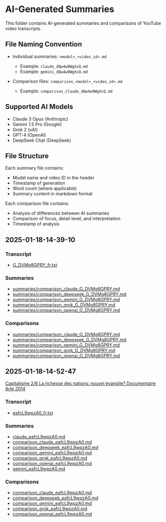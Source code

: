 # AI-Generated Summaries                                                                                                                                                                                   
                                                                                                                                                                                                            
 This folder contains AI-generated summaries and comparisons of YouTube video transcripts.                                                                                                                  
                                                                                                                                                                                                            
 ## File Naming Convention                                                                                                                                                                                  
                                                                                                                                                                                                            
 - Individual summaries: `<model>_<video_id>.md`                                                                                                                                                            
   - Example: `claude_dQw4w9WgXcQ.md`                                                                                                                                                                       
   - Example: `gemini_dQw4w9WgXcQ.md`                                                                                                                                                                       
                                                                                                                                                                                                            
 - Comparison files: `comparison_<model>_<video_id>.md`                                                                                                                                                     
   - Example: `comparison_claude_dQw4w9WgXcQ.md`                                                                                                                                                            
                                                                                                                                                                                                            
 ## Supported AI Models                                                                                                                                                                                     
                                                                                                                                                                                                            
 - Claude 3 Opus (Anthropic)                                                                                                                                                                                
 - Gemini 1.5 Pro (Google)                                                                                                                                                                                  
 - Grok 2 (xAI)                                                                                                                                                                                             
 - GPT-4 (OpenAI)                                                                                                                                                                                           
 - DeepSeek Chat (DeepSeek)                                                                                                                                                                                 
                                                                                                                                                                                                            
 ## File Structure                                                                                                                                                                                          
                                                                                                                                                                                                            
 Each summary file contains:                                                                                                                                                                                
 - Model name and video ID in the header                                                                                                                                                                    
 - Timestamp of generation                                                                                                                                                                                  
 - Word count (where applicable)                                                                                                                                                                            
 - Summary content in markdown format                                                                                                                                                                       
                                                                                                                                                                                                            
 Each comparison file contains:                                                                                                                                                                             
 - Analysis of differences between AI summaries                                                                                                                                                             
 - Comparison of focus, detail level, and interpretation                                                                                                                                                    
 - Timestamp of analysis  

## 2025-01-18-14-39-10

### Transcript
- [G_DVMg8GPRY_fr.txt](G_DVMg8GPRY_fr.txt)

### Summaries
- [summaries/comparison_claude_G_DVMg8GPRY.md](summaries/comparison_claude_G_DVMg8GPRY.md)
- [summaries/comparison_deepseek_G_DVMg8GPRY.md](summaries/comparison_deepseek_G_DVMg8GPRY.md)
- [summaries/comparison_gemini_G_DVMg8GPRY.md](summaries/comparison_gemini_G_DVMg8GPRY.md)
- [summaries/comparison_grok_G_DVMg8GPRY.md](summaries/comparison_grok_G_DVMg8GPRY.md)
- [summaries/comparison_openai_G_DVMg8GPRY.md](summaries/comparison_openai_G_DVMg8GPRY.md)

### Comparisons
- [summaries/comparison_claude_G_DVMg8GPRY.md](summaries/comparison_claude_G_DVMg8GPRY.md)
- [summaries/comparison_deepseek_G_DVMg8GPRY.md](summaries/comparison_deepseek_G_DVMg8GPRY.md)
- [summaries/comparison_gemini_G_DVMg8GPRY.md](summaries/comparison_gemini_G_DVMg8GPRY.md)
- [summaries/comparison_grok_G_DVMg8GPRY.md](summaries/comparison_grok_G_DVMg8GPRY.md)
- [summaries/comparison_openai_G_DVMg8GPRY.md](summaries/comparison_openai_G_DVMg8GPRY.md)


## 2025-01-18-14-52-47
[Capitalisme 2/6 La richesse des nations: nouvel évangile? Documentaire Arte 2014](https://www.youtube.com/watch?v=eafcL9wpzA0)

### Transcript
- [eafcL9wpzA0_fr.txt](eafcL9wpzA0_fr.txt)

### Summaries
- [claude_eafcL9wpzA0.md](claude_eafcL9wpzA0.md)
- [comparison_claude_eafcL9wpzA0.md](comparison_claude_eafcL9wpzA0.md)
- [comparison_deepseek_eafcL9wpzA0.md](comparison_deepseek_eafcL9wpzA0.md)
- [comparison_gemini_eafcL9wpzA0.md](comparison_gemini_eafcL9wpzA0.md)
- [comparison_grok_eafcL9wpzA0.md](comparison_grok_eafcL9wpzA0.md)
- [comparison_openai_eafcL9wpzA0.md](comparison_openai_eafcL9wpzA0.md)
- [gemini_eafcL9wpzA0.md](gemini_eafcL9wpzA0.md)

### Comparisons
- [comparison_claude_eafcL9wpzA0.md](comparison_claude_eafcL9wpzA0.md)
- [comparison_deepseek_eafcL9wpzA0.md](comparison_deepseek_eafcL9wpzA0.md)
- [comparison_gemini_eafcL9wpzA0.md](comparison_gemini_eafcL9wpzA0.md)
- [comparison_grok_eafcL9wpzA0.md](comparison_grok_eafcL9wpzA0.md)
- [comparison_openai_eafcL9wpzA0.md](comparison_openai_eafcL9wpzA0.md)

